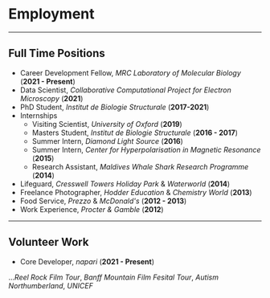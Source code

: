 # Employment

---
## Full Time Positions

- Career Development Fellow, *MRC Laboratory of Molecular Biology* (**2021 - 
  Present**)
- Data Scientist, *Collaborative Computational Project for Electron Microscopy* 
  (**2021**)
- PhD Student, *Institut de Biologie Structurale* (**2017-2021**)
- Internships
    - Visiting Scientist, *University of Oxford* (**2019**)
    - Masters Student, *Institut de Biologie Structurale* (**2016 - 2017**)
    - Summer Intern, *Diamond Light Source* (**2016**)
    - Summer Intern, *Center for Hyperpolarisation in Magnetic Resonance* 
      (**2015**)
    - Research Assistant, *Maldives Whale Shark Research Programme* (**2014**)
- Lifeguard, *Cresswell Towers Holiday Park* & *Waterworld* (**2014**)
- Freelance Photographer, *Hodder Education* & *Chemistry World* (**2013**)
- Food Service, *Prezzo* & *McDonald's* (**2012 - 2013**)
- Work Experience, *Procter & Gamble* (**2012**)

---

## Volunteer Work

- Core Developer, *napari* (**2021 - Present**)

...*Reel Rock Film Tour*, *Banff Mountain Film Fesital Tour*, *Autism 
Northumberland*, *UNICEF*

[//]: # (## Details)